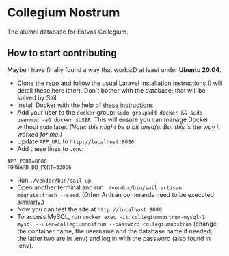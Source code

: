 # Collegium Nostrum

The alumni database for Eötvös Collegium.

## How to start contributing

Maybe I have finally found a way that works:D at least under **Ubuntu 20.04**.

- Clone the repo and follow the usual Laravel installation instructions (I will detail these here later). Don't bother with the database; that will be solved by Sail.
- Install Docker with the help of [these instructions](https://docs.docker.com/engine/install/ubuntu/).
- Add your user to the `docker` group: `sudo groupadd docker && sudo usermod -aG docker $USER`. This will ensure you can manage Docker without `sudo` later. _(Note: this might be a bit unsafe. But this is the way it worked for me.)_
- Update `APP_URL` to `http://localhost:8080`.
- Add these lines to `.env`:
```
APP_PORT=8080
FORWARD_DB_PORT=33066
```
- Run `./vendor/bin/sail up`.
- Open another terminal and run `./vendor/bin/sail artisan migrate:fresh --seed`. (Other Artisan commands need to be executed similarly.)
- Now you can test the site at `http://localhost:8080`.
- To access MySQL, run `docker exec -it collegiumnostrum-mysql-1 mysql --user=collegiumnostrum --password collegiumnostrum` (change the container name, the username and the database name if needed; the latter two are in .env) and log in with the password (also found in .env).
